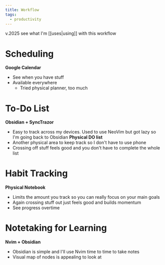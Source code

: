 ```yaml
---
title: Workflow
tags:
  - productivity
---
```

v.2025
see what I'm [[uses|using]] with this workflow

# Scheduling
**Google Calendar**
- See when you have stuff
- Available everywhere
	- Tried physical planner, too much

# To-Do List
**Obsidian + SyncTrazor**
- Easy to track across my devices. Used to use NeoVim but got lazy so I'm going back to Obsidian
**Physical DO list**
- Another physical area to keep track so I don't have to use phone
- Crossing off stuff feels good and you don't have to complete the whole list

# Habit Tracking
**Physical Notebook**
- Limits the amount you track so you can really focus on your main goals
- Again crossing stuff out just feels good and builds momentum
- See progress overtime

# Notetaking for Learning
**Nvim + Obsidian**
- Obsidian is simple and I'll use Nvim time to time to take notes
- Visual map of nodes is appealing to look at





